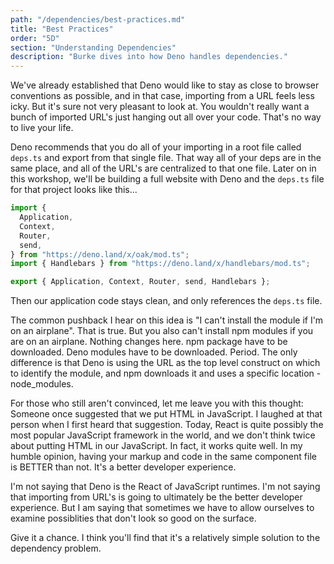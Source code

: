 ```yaml
---
path: "/dependencies/best-practices.md"
title: "Best Practices"
order: "5D"
section: "Understanding Dependencies"
description: "Burke dives into how Deno handles dependencies."
---
```


We've already established that Deno would like to stay as close to browser conventions as possible, and in that case, importing from a URL feels less icky. But it's sure not very pleasant to look at. You wouldn't really want a bunch of imported URL's just hanging out all over your code. That's no way to live your life.

Deno recommends that you do all of your importing in a root file called `deps.ts` and export from that single file. That way all of your deps are in the same place, and all of the URL's are centralized to that one file. Later on in this workshop, we'll be building a full website with Deno and the `deps.ts` file for that project looks like this...

```typescript
import {
  Application,
  Context,
  Router,
  send,
} from "https://deno.land/x/oak/mod.ts";
import { Handlebars } from "https://deno.land/x/handlebars/mod.ts";

export { Application, Context, Router, send, Handlebars };
```

Then our application code stays clean, and only references the `deps.ts` file.

The common pushback I hear on this idea is "I can't install the module if I'm on an airplane". That is true. But you also can't install npm modules if you are on an airplane. Nothing changes here. npm package have to be downloaded. Deno modules have to be downloaded. Period. The only difference is that Deno is using the URL as the top level construct on which to identify the module, and npm downloads it and uses a specific location - node_modules.

For those who still aren't convinced, let me leave you with this thought: Someone once suggested that we put HTML in JavaScript. I laughed at that person when I first heard that suggestion. Today, React is quite possibly the most popular JavaScript framework in the world, and we don't think twice about putting HTML in our JavaScript. In fact, it works quite well. In my humble opinion, having your markup and code in the same component file is BETTER than not. It's a better developer experience.

I'm not saying that Deno is the React of JavaScript runtimes. I'm not saying that importing from URL's is going to ultimately be the better developer experience. But I am saying that sometimes we have to allow ourselves to examine possiblities that don't look so good on the surface.

Give it a chance. I think you'll find that it's a relatively simple solution to the dependency problem.

